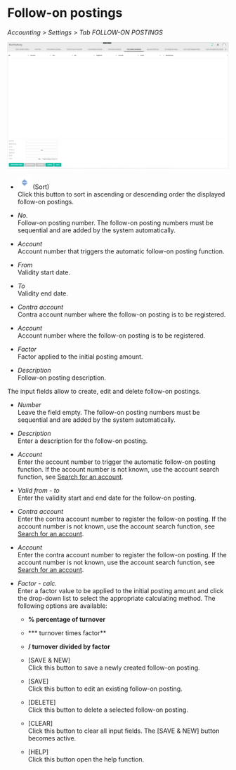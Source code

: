 # Follow-on postings

*Accounting > Settings > Tab FOLLOW-ON POSTINGS*

![Follow-on postings](../../Assets/Screenshots/RetailSuiteAccounting/Settings/FollowOnBookings/FollowOnBookings.png "[Follow-on postings]")

- ![Sort](../../Assets/Icons/Sort03.png "[Sort]") (Sort)  
Click this button to sort in ascending or descending order the displayed follow-on postings.

- *No.*  
Follow-on posting number. The follow-on posting numbers must be sequential and are added by the system automatically.

- *Account*  
Account number that triggers the automatic follow-on posting function.

- *From*  
Validity start date.

- *To*  
Validity end date.

- *Contra account*  
Contra account number where the follow-on posting is to be registered.

- *Account*  
Account number where the follow-on posting is to be registered.

- *Factor*  
Factor applied to the initial posting amount.

- *Description*  
Follow-on posting description.


The input fields allow to create, edit and delete follow-on postings.

- *Number*  
Leave the field empty. The follow-on posting numbers must be sequential and are added by the system automatically.

- *Description*  
Enter a description for the follow-on posting.

- *Account*  
Enter the account number to trigger the automatic follow-on posting function. If the account number is not known, use the account search function, see [Search for an account](../Operation/14_SearchAccounting.md#search-for-an-account).

- *Valid from - to*  
Enter the validity start and end date for the follow-on posting.

- *Contra account*  
Enter the contra account number to register the follow-on posting. If the account number is not known, use the account search function, see [Search for an account](../Operation/14_SearchAccounting.md#search-for-an-account).

- *Account*  
Enter the contra account number to register the follow-on posting. If the account number is not known, use the account search function, see [Search for an account](../Operation/14_SearchAccounting.md#search-for-an-account).

- *Factor*  - *calc.*  
Enter a factor value to be applied to the initial posting amount and click the drop-down list to select the appropriate calculating method. The following options are available:  

  - **% percentage of turnover**
  - *** turnover times factor**
  - **/ turnover divided by factor**


  - [SAVE & NEW]  
  Click this button to save a newly created follow-on posting.  

  - [SAVE]  
  Click this button to edit an existing follow-on posting.

  - [DELETE]  
  Click this button to delete a selected follow-on posting.

  - [CLEAR]  
  Click this button to clear all input fields. The [SAVE & NEW] button becomes active.

  - [HELP]  
  Click this button open the help function.

  [comment]: <> (Vermutlich komplett raus)
